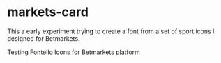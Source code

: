 # markets-card
This a early experiment trying to create a font from a set of sport icons I designed for Betmarkets.

Testing Fontello Icons for Betmarkets platform

